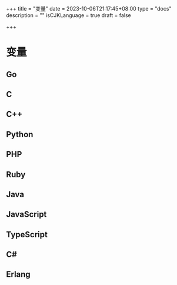 +++
title = "变量"
date = 2023-10-06T21:17:45+08:00
type = "docs"
description = ""
isCJKLanguage = true
draft = false

+++

# 变量

## Go



## C



## C++



## Python



## PHP



## Ruby



## Java



## JavaScript



## TypeScript



## C#



## Erlang

